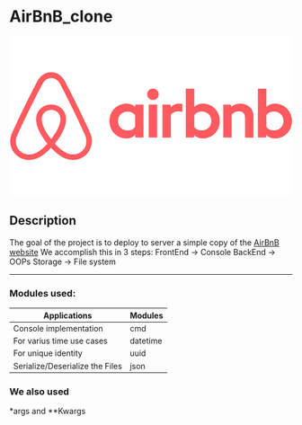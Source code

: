 # AirBnB_clone
![AirBnB Logo](ABC5B603-8D94-49EC-867D-1DD90E0AC027.png)

## Description

The goal of the project is to deploy to server a simple copy of the [AirBnB website](https://www.airbnb.com/)
We accomplish this in 3 steps:
         FrontEnd -> Console
         BackEnd -> OOPs
         Storage -> File system
_____________
### Modules used:

|Applications|Modules|
|--------|--------|
|Console implementation|cmd|
|For varius time use cases| datetime|
|For unique identity|uuid|
|Serialize/Deserialize the Files|json|

### We also used
*args and **Kwargs
